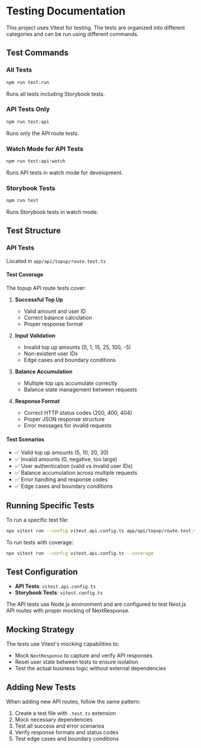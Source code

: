 # Testing Documentation

This project uses Vitest for testing. The tests are organized into different categories and can be run using different commands.

## Test Commands

### All Tests
```bash
npm run test:run
```
Runs all tests including Storybook tests.

### API Tests Only
```bash
npm run test:api
```
Runs only the API route tests.

### Watch Mode for API Tests
```bash
npm run test:api:watch
```
Runs API tests in watch mode for development.

### Storybook Tests
```bash
npm run test
```
Runs Storybook tests in watch mode.

## Test Structure

### API Tests
Located in `app/api/topup/route.test.ts`

#### Test Coverage
The topup API route tests cover:

1. **Successful Top Up**
   - Valid amount and user ID
   - Correct balance calculation
   - Proper response format

2. **Input Validation**
   - Invalid top up amounts (0, 1, 15, 25, 100, -5)
   - Non-existent user IDs
   - Edge cases and boundary conditions

3. **Balance Accumulation**
   - Multiple top ups accumulate correctly
   - Balance state management between requests

4. **Response Format**
   - Correct HTTP status codes (200, 400, 404)
   - Proper JSON response structure
   - Error messages for invalid requests

#### Test Scenarios
- ✅ Valid top up amounts (5, 10, 20, 30)
- ✅ Invalid amounts (0, negative, too large)
- ✅ User authentication (valid vs invalid user IDs)
- ✅ Balance accumulation across multiple requests
- ✅ Error handling and response codes
- ✅ Edge cases and boundary conditions

## Running Specific Tests

To run a specific test file:
```bash
npx vitest run --config vitest.api.config.ts app/api/topup/route.test.ts
```

To run tests with coverage:
```bash
npx vitest run --config vitest.api.config.ts --coverage
```

## Test Configuration

- **API Tests**: `vitest.api.config.ts`
- **Storybook Tests**: `vitest.config.ts`

The API tests use Node.js environment and are configured to test Next.js API routes with proper mocking of NextResponse.

## Mocking Strategy

The tests use Vitest's mocking capabilities to:
- Mock `NextResponse` to capture and verify API responses
- Reset user state between tests to ensure isolation
- Test the actual business logic without external dependencies

## Adding New Tests

When adding new API routes, follow the same pattern:
1. Create a test file with `.test.ts` extension
2. Mock necessary dependencies
3. Test all success and error scenarios
4. Verify response formats and status codes
5. Test edge cases and boundary conditions 